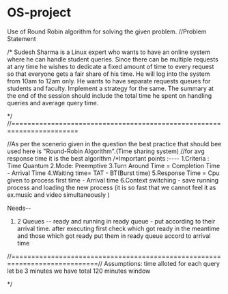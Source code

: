 # OS-project
Use of Round Robin algorithm for solving the given problem.
//Problem Statement

/*
 Sudesh Sharma is a Linux expert who wants to have an online system where he can handle student queries. Since there can be multiple
  requests at any time he wishes to dedicate a fixed amount of time to every request so that everyone gets a fair share of his time.
   He will log into the system from 10am to 12am only.  He wants to have separate requests queues for students and faculty. 
   Implement a strategy for the same. The summary at the end of the session should include the total time he spent on handling queries 
   and average query time. 


*/
//=======================================================================

//As per the scenerio given in the question the best practice that should bee used here is "Round-Robin Algorithm".(Time sharing system)
//for avg response time it is the best algorithm 
/*Important points :----
1.Criteria : Time Quantum
2.Mode: Preemptive
3.Turn Around Time = Completion Time - Arrival Time
4.Waiting time= TAT - BT(Burst time)
5.Response Time = Cpu given to process first time - Arrival time
6.Context switching - save running process and loading the new process (it is so fast that we cannot feel it as ex.music and video simultaneously )

Needs--
1. 2 Queues -- ready and running
in ready queue - put according to their arrival time.
after executing first check which got ready in the meantime and those which got ready put them in ready queue accord to arrival time

//============================================================================//
Assumptions:
time alloted for each query let be 3 minutes
we have total 120 minutes window 


*/
